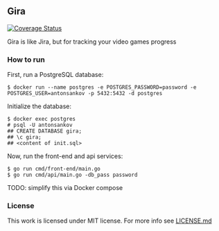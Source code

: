 ## Gira

[![Coverage Status](https://coveralls.io/repos/github/asankov/gira/badge.svg?branch=master&service=github)](https://coveralls.io/github/asankov/gira?branch=master)

Gira is like Jira, but for tracking your video games progress

### How to run
First, run a PostgreSQL database:
```
$ docker run --name postgres -e POSTGRES_PASSWORD=password -e POSTGRES_USER=antonsankov -p 5432:5432 -d postgres
```
Initialize the database:
```
$ docker exec postgres
# psql -U antonsankov
## CREATE DATABASE gira;
## \c gira;
## <content of init.sql>
```

Now, run the front-end and api services:
```
$ go run cmd/front-end/main.go
$ go run cmd/api/main.go -db_pass password
```

TODO: simplify this via Docker compose

### License
This work is licensed under MIT license. For more info see [LICENSE.md](LICENSE.md)
